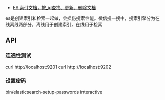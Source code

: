 
- [ES 索引文档，按_id查找、更新、删除文档](https://blog.csdn.net/weixin_38932035/article/details/105703539)


es是创建索引和检索一起做，会损伤搜索性能。微信搜一搜中，搜索引擎分为在线离线两部分，离线用于创建索引，在线用于检索

## API

### 连通性测试

curl http://localhost:9201
curl http://localhost:9202

### 设置密码

bin/elasticsearch-setup-passwords interactive